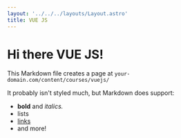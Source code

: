 ```yaml
---
layout: '../../../layouts/Layout.astro'
title: VUE JS
---
```


# Hi there VUE JS!

This Markdown file creates a page at `your-domain.com/content/courses/vuejs/`

It probably isn't styled much, but Markdown does support:

- **bold** and _italics._
- lists
- [links](https://astro.build)
- and more!

